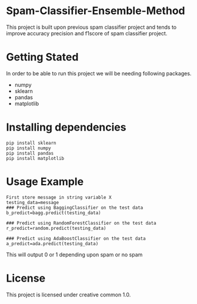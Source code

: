 # Spam-Classifier-Ensemble-Method
This project is built upon previous spam classifier project and tends to improve accuracy precision and f1score of spam classifier project.
# Getting Stated
In order to be able to run this project we will be needing following packages. 
- numpy
- sklearn
- pandas
- matplotlib
# Installing dependencies
```
pip install sklearn 
pip install numpy 
pip install pandas 
pip install matplotlib 
```
# Usage Example
```
First store message in string variable X
testing_data=message
### Predict using BaggingClassifier on the test data
b_predict=bagg.predict(testing_data)

### Predict using RandomForestClassifier on the test data
r_predict=random.predict(testing_data)

### Predict using AdaBoostClassifier on the test data
a_predict=ada.predict(testing_data)

```
This will output 0 or 1 depending upon spam or no spam
# License
This project is licensed under creative common 1.0.

